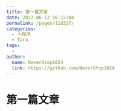 ```yaml
---
title: 第一篇文章
date: 2022-06-12 16:15:04
permalink: /pages/11d32f/
categories:
  - 小程序
  - Taro
tags:
  - 
author: 
  name: NeverStop1024
  link: https://github.com/NeverStop1024
---
```

# 第一篇文章